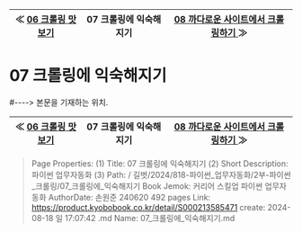 
| ≪ [ 06 크롤링 맛보기 ](/길벗/2024/818-파이썬_업무자동화/2부-파이썬_크롤링/06_크롤링_맛보기) | 07 크롤링에 익숙해지기 | [ 08 까다로운 사이트에서 크롤링하기 ](/길벗/2024/818-파이썬_업무자동화/2부-파이썬_크롤링/08_까다로운_사이트에서_크롤링하기) ≫ |
|:----:|:----:|:----:|

# 07 크롤링에 익숙해지기
#----> 본문을 기재하는 위치.



| ≪ [ 06 크롤링 맛보기 ](/길벗/2024/818-파이썬_업무자동화/2부-파이썬_크롤링/06_크롤링_맛보기) | 07 크롤링에 익숙해지기 | [ 08 까다로운 사이트에서 크롤링하기 ](/길벗/2024/818-파이썬_업무자동화/2부-파이썬_크롤링/08_까다로운_사이트에서_크롤링하기) ≫ |
|:----:|:----:|:----:|

> Page Properties:
> (1) Title: 07 크롤링에 익숙해지기
> (2) Short Description: 파이썬 업무자동화
> (3) Path: / 길벗/2024/818-파이썬_업무자동화/2부-파이썬_크롤링/07_크롤링에_익숙해지기
> Book Jemok: 커리어 스킬업 파이썬 업무자동화
> AuthorDate: 손원준 240620 492 pages
> Link: https://product.kyobobook.co.kr/detail/S000213585471
> create: 2024-08-18 일 17:07:42
> .md Name: 07_크롤링에_익숙해지기.md

